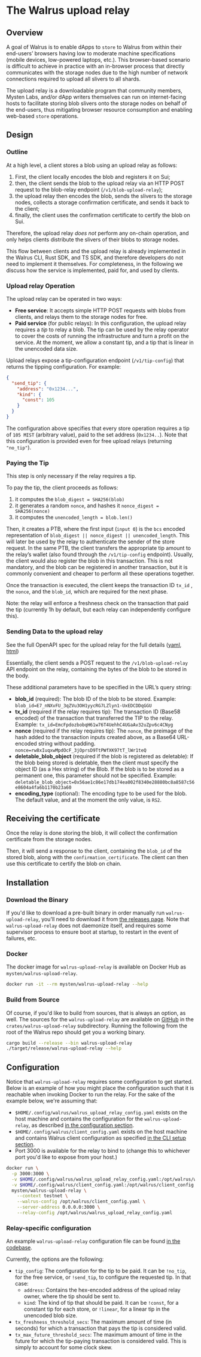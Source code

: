 # The Walrus upload relay

## Overview

A goal of Walrus is to enable dApps to `store` to Walrus from within their end-users’ browsers
having low to moderate machine specifications (mobile devices, low-powered laptops, etc.). This
browser-based scenario is difficult to achieve in practice with an in-browser process that directly
communicates with the storage nodes due to the high number of network connections required to upload
all slivers to all shards.

The upload relay is a downloadable program that community members, Mysten Labs, and/or dApp writers
themselves can run on internet-facing hosts to facilitate storing blob slivers onto the storage
nodes on behalf of the end-users, thus mitigating browser resource consumption and enabling
web-based `store` operations.

## Design

### Outline

At a high level, a client stores a blob using an upload relay as follows:

1. First, the client locally encodes the blob and registers it on Sui;
1. then, the client sends the blob to the upload relay via an HTTP POST request to the blob-relay
  endpoint (`/v1/blob-upload-relay`);
1. the upload relay then encodes the blob, sends the slivers to the storage nodes, collects a storage
  confirmation certificate, and sends it back to the client;
1. finally, the client uses the confirmation certificate to certify the blob on Sui.

Therefore, the upload relay *does not* perform any on-chain operation, and only helps clients
distribute the slivers of their blobs to storage nodes.

This flow between clients and the upload relay is already implemented in the Walrus CLI, Rust SDK,
and TS SDK, and therefore developers do not need to implement it themselves. For completeness, in
the following we discuss how the service is implemented, paid for, and used by clients.

### Upload relay Operation

The upload relay can be operated in two ways:

- **Free service**: It accepts simple HTTP POST requests with blobs from clients, and relays them to
  the storage nodes for free.
- **Paid service** (for public relays): In this configuration, the upload relay requires a *tip* to
  relay a blob. The tip can be used by the relay operator to cover the costs of running the
  infrastructure and turn a profit on the service. At the moment, we allow a constant tip, and a tip
  that is linear in the unencoded data size.

Upload relays expose a tip-configuration endpoint (`/v1/tip-config`) that returns the tipping
configuration. For example:

```json
{
  "send_tip": {
    "address": "0x1234...",
    "kind": {
      "const": 105
    }
  }
}
```

The configuration above specifies that every store operation requires a tip of `105 MIST` (arbitrary
value), paid to the set address (`0x1234..`). Note that this configuration is provided even for free
upload relays (returning `"no_tip"`).

### Paying the Tip

This step is only necessary if the relay requires a tip.

To pay the tip, the client proceeds as follows:

1. it computes the `blob_digest = SHA256(blob)`
1. it generates a random `nonce`, and hashes it `nonce_digest = SHA256(nonce)`
1. it computes the `unencoded_length = blob.len()`

Then, it creates a PTB, where the first input (`input 0`) is the `bcs` encoded representation of
`blob_digest || nonce_digest || unencoded_length`. This will later be used by the relay to
authenticate the sender of the store request. In the same PTB, the client transfers the appropriate
tip amount to the relay’s wallet (also found through the `/v1/tip-config` endpoint). Usually, the
client would also register the blob in this transaction. This is not mandatory, and the blob can be
registered in another transaction, but it is commonly convenient and cheaper to perform all these
operations together.

Once the transaction is executed, the client keeps the transaction ID `tx_id` , the `nonce`, and the
`blob_id`, which are required for the next phase.

Note: the relay will enforce a freshness check on the transaction that paid the tip (currently 1h by
default, but each relay can independently configure this).

### Sending Data to the upload relay

See the full OpenAPI spec for the upload relay for the full details
([yaml](https://github.com/mystenlabs/walrus/tree/main/crates/walrus-upload-relay/upload_relay_openapi.yaml),
[html](https://github.com/mystenlabs/walrus/tree/main/crates/walrus-upload-relay/upload_relay_openapi.html))

Essentially, the client sends a POST request to the `/v1/blob-upload-relay` API endpoint on the relay,
containing the bytes of the blob to be stored in the body.

These additional parameters have to be specified in the URL’s query string:

- **blob_id** (required): The blob ID of the blob to be stored. Example:
  `blob_id=E7_nNXvFU_3qZVu3OH1yycRG7LZlyn1-UxEDCDDqGGU`
- **tx_id** (required if the relay requires tip): The transaction ID (Base58 encoded) of the
  transaction that transferred the TIP to the relay. Example:
  `tx_id=EmcFpdozbobqH61w76T4UehhC4UGaAv32uZpv6c4CNyg`
- **nonce** (required if the relay requires tip): The `nonce`, the preimage of the hash added to the
  transaction inputs created above, as a Base64 URL-encoded string without padding.
  `nonce=rw8xIuqxwMpdOcF_3jOprsD9TtPWfXK97tT_lWr1teQ`
- **deletable_blob_object** (required if the blob is registered as deletable): If the blob being
  stored is deletable, then the client must specify the object ID (as a Hex string) of the Blob. If
  the blob is to be stored as a permanent one, this parameter should not be specified. Example:
  `deletable_blob_object=0x56ae1c86e17db174ea002f8340e28880bc8a8587c56e8604a4fa6b1170b23a60`
- **encoding_type** (optional): The encoding type to be used for the blob. The default value, and at
  the moment the only value, is `RS2`.

## Receiving the certificate

Once the relay is done storing the blob, it will collect the confirmation certificate from the
storage nodes.

Then, it will send a response to the client, containing the `blob_id` of the stored blob, along with
the `confirmation_certificate`. The client can then use this certificate to certify the blob on
chain.

## Installation

### Download the Binary

If you'd like to download a pre-built binary in order manually run `walrus-upload-relay`, you'll
need to download it from [the releases page](https://github.com/MystenLabs/walrus/releases). Note
that `walrus-upload-relay` does not daemonize itself, and requires some supervisor process to ensure
boot at startup, to restart in the event of failures, etc.

### Docker

The docker image for `walrus-upload-relay` is available on Docker Hub as
`mysten/walrus-upload-relay`.

```sh
docker run -it --rm mysten/walrus-upload-relay --help
```

### Build from Source

Of course, if you'd like to build from sources, that is always an option, as well. The sources for
the `walrus-upload-relay` are available on [GitHub](https://github.com/MystenLabs/walrus) in the
`crates/walrus-upload-relay` subdirectory. Running the following from the root of the Walrus repo
should get you a working binary.

```sh
cargo build --release --bin walrus-upload-relay
./target/release/walrus-upload-relay --help
```

## Configuration

Notice that `walrus-upload-relay` requires some configuration to get started. Below is an example of
how you might place the configuration such that it is reachable when invoking Docker to run the
relay. For the sake of the example below, we're assuming that:

- `$HOME/.config/walrus/walrus_upload_relay_config.yaml` exists on the host machine and contains the
  configuration for the `walrus-upload-relay`, as described [in the configuration
  section](#relay-specific-configuration).
- `$HOME/.config/walrus/client_config.yaml` exists on the host machine and contains Walrus client
  configuration as specified [in the CLI setup section](../usage/setup.html#configuration).
- Port 3000 is available for the relay to bind to (change this to whichever port you'd like to
  expose from your host.)

```sh
docker run \
  -p 3000:3000 \
  -v $HOME/.config/walrus/walrus_upload_relay_config.yaml:/opt/walrus/walrus_upload_relay_config.yaml \
  -v $HOME/.config/walrus/client_config.yaml:/opt/walrus/client_config.yaml \
  mysten/walrus-upload-relay \
    --context testnet \
    --walrus-config /opt/walrus/client_config.yaml \
    --server-address 0.0.0.0:3000 \
    --relay-config /opt/walrus/walrus_upload_relay_config.yaml
```

### Relay-specific configuration

An example `walrus-upload-relay` configuration file can be found
[in the codebase](https://github.com/mystenlabs/walrus/tree/main/crates/walrus-upload-relay/walrus_upload_relay_config_example.yaml).

Currently, the options are the following:

- `tip_config`: The configuration for the tip to be paid. It can be `!no_tip`, for the free service,
  or `!send_tip`, to configure the requested tip. In that case:
  - `address`: Contains the hex-encoded address of the upload relay owner, where the tip should be
    sent to.
  - `kind`: The kind of tip that should be paid. It can be `!const`, for a constant tip for each
    store, or `!linear`, for a linear tip in the unencoded blob size.
- `tx_freshness_threshold_secs`: The maximum amount of time (in seconds) for which a transaction
  that pays the tip is considered valid.
- `tx_max_future_threshold_secs`: The maximum amount of time in the future for which the tip-paying
  transaction is considered valid. This is simply to account for some clock skew.
